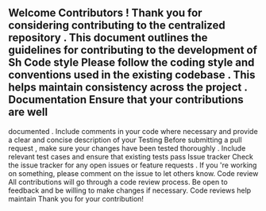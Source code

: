 Welcome
Contributors
!
Thank
you
for
considering contributing to the centralized repository
.
This
document outlines the guidelines
for
contributing to the development of
Sh
Code
style
Please
follow the coding style
and
conventions used
in
the existing codebase
.
This
helps maintain consistency across the project
.
Documentation
Ensure
that your contributions are well
-
documented
.
Include
comments
in
your code
where
necessary
and
provide a clear
and
concise description of your
Testing
Before
submitting a pull request
,
make sure your changes have been tested thoroughly
.
Include
relevant test cases
and
ensure
that existing tests
pass
Issue
tracker
Check
the issue tracker
for
any open issues
or
feature requests
.
If
you
're working on something, please comment on the issue to let others know.
Code review
All contributions will go through a code review process. Be open to feedback and be willing to make changes if necessary. Code reviews help maintain
Thank you for your contribution!
